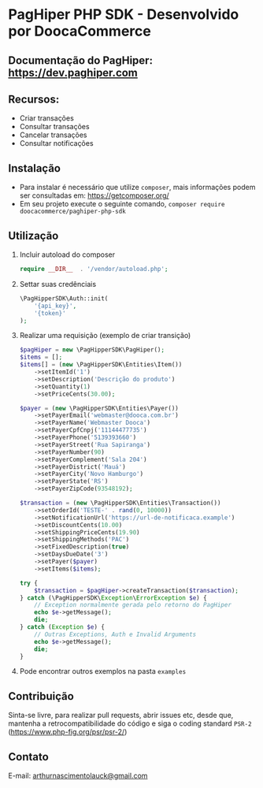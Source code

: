 # PagHiper PHP SDK - Desenvolvido por DoocaCommerce

## Documentação do PagHiper: https://dev.paghiper.com

## Recursos:
* Criar transações
* Consultar transações
* Cancelar transações
* Consultar notificações

## Instalação

- Para instalar é necessário que utilize `composer`, mais informações podem ser consultadas em: https://getcomposer.org/
- Em seu projeto execute o seguinte comando, `composer require doocacommerce/paghiper-php-sdk`

## Utilização
1) Incluir autoload do composer

    ```php
    require __DIR__  . '/vendor/autoload.php';
    ```
    
2) Settar suas credênciais

    ```php
    \PagHipperSDK\Auth::init(
        '{api_key}',
        '{token}'
    );
    ```
    
3) Realizar uma requisição (exemplo de criar transição)

    ```php
    $pagHiper = new \PagHipperSDK\PagHiper();
    $items = [];
    $items[] = (new \PagHipperSDK\Entities\Item())
        ->setItemId('1')
        ->setDescription('Descrição do produto')
        ->setQuantity(1)
        ->setPriceCents(30.00);
    
    $payer = (new \PagHipperSDK\Entities\Payer())
        ->setPayerEmail('webmaster@dooca.com.br')
        ->setPayerName('Webmaster Dooca')
        ->setPayerCpfCnpj('11144477735')
        ->setPayerPhone('5139393660')
        ->setPayerStreet('Rua Sapiranga')
        ->setPayerNumber(90)
        ->setPayerComplement('Sala 204')
        ->setPayerDistrict('Mauá')
        ->setPayerCity('Novo Hamburgo')
        ->setPayerState('RS')
        ->setPayerZipCode(93548192);
    
    $transaction = (new \PagHipperSDK\Entities\Transaction())
        ->setOrderId('TESTE-' . rand(0, 10000))
        ->setNotificationUrl('https://url-de-notificaca.example')
        ->setDiscountCents(10.00)
        ->setShippingPriceCents(19.90)
        ->setShippingMethods('PAC')
        ->setFixedDescription(true)
        ->setDaysDueDate('3')
        ->setPayer($payer)
        ->setItems($items);
    
    try {
        $transaction = $pagHiper->createTransaction($transaction);
    } catch (\PagHipperSDK\Exception\ErrorException $e) {
        // Exception normalmente gerada pelo retorno do PagHiper
        echo $e->getMessage();
        die;
    } catch (Exception $e) {
        // Outras Exceptions, Auth e Invalid Arguments
        echo $e->getMessage();
        die;
    }
    ```

4) Pode encontrar outros exemplos na pasta `examples`

## Contribuição
Sinta-se livre, para realizar pull requests, abrir issues etc, desde que, mantenha a retrocompatibilidade do código e siga o coding standard `PSR-2` (https://www.php-fig.org/psr/psr-2/)

## Contato
E-mail: <arthurnascimentolauck@gmail.com>